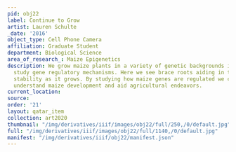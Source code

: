 ```yaml
---
pid: obj22
label: Continue to Grow
artist: Lauren Schulte
_date: '2016'
object_type: Cell Phone Camera
affiliation: Graduate Student
department: Biological Science
area_of_research_: Maize Epigenetics
description: We grow maize plants in a variety of genetic backgrounds in order to
  study gene regulatory mechanisms. Here we see brace roots aiding in the plant&#x0027;s
  stability as it grows. By studying how maize genes are regulated we can further
  understand maize development and aid agricultural endeavors.
current_location: 
source: 
order: '21'
layout: qatar_item
collection: art2020
thumbnail: "/img/derivatives/iiif/images/obj22/full/250,/0/default.jpg"
full: "/img/derivatives/iiif/images/obj22/full/1140,/0/default.jpg"
manifest: "/img/derivatives/iiif/obj22/manifest.json"
---
```

